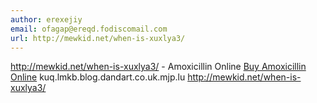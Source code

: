 ```yaml
---
author: erexejiy
email: ofagap@ereqd.fodiscomail.com
url: http://mewkid.net/when-is-xuxlya3/
---
```


http://mewkid.net/when-is-xuxlya3/ - Amoxicillin Online <a href="http://mewkid.net/when-is-xuxlya3/">Buy Amoxicillin Online</a> kuq.lmkb.blog.dandart.co.uk.mjp.lu http://mewkid.net/when-is-xuxlya3/